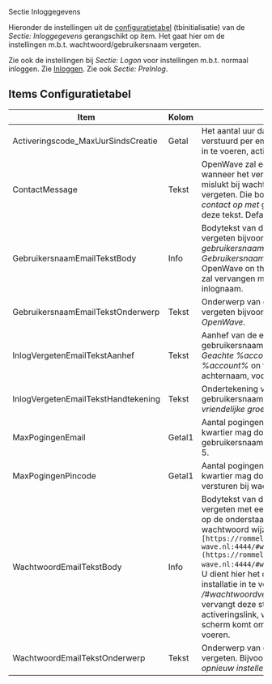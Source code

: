  Sectie Inloggegevens

Hieronder de instellingen uit de [configuratietabel](/docs/instellen_inrichten/configuratie/README.md) (tbinitialisatie) van de _Sectie: Inloggegevens_ gerangschikt op item. Het gaat hier om de instellingen m.b.t. wachtwoord/gebruikersnaam vergeten.

Zie ook de instellingen bij _Sectie: Logon_ voor instellingen m.b.t. normaal inloggen. Zie [Inloggen](/docs/probleemoplossing/programmablokken/inloggen.md).
Zie ook _Sectie: PreInlog_.

## Items Configuratietabel

| Item                                | Kolom  | Omschrijving                                                          |
|-------------------------------------|--------|-----------------------------------------------------------------------|
| Activeringscode_MaxUurSindsCreatie  | Getal  | Het aantal uur dat een activeringscode verstuurd per email om een nieuw wachtwoord in te voeren, actief is. Default 2. |
| ContactMessage                      | Tekst  | OpenWave zal een boodschap laten zien wanneer het verzenden van email of sms is mislukt bij wachtwoord/gebruikersnaam vergeten. Die boodschap eindigt met _neem contact op met_ gevolgd door de waarde van deze tekst. Default: de beheerder. |
| GebruikersnaamEmailTekstBody        | Info   | Bodytekst van de email bij gebruikersnaam vergeten bijvoorbeeld: _Hierbij sturen wij u uw gebruikersnaam voor open-wave.nl. Gebruikersnaam = %inlognaam%_. waarbij OpenWave on the fly de string %inlognaam% zal vervangen met de gebruikers- c.q. inlognaam. |
| GebruikersnaamEmailTekstOnderwerp   | Tekst  | Onderwerp van de email bij gebruikersnaam vergeten bijvoorbeeld: _Uw inloggegevens voor OpenWave_. |
| InlogVergetenEmailTekstAanhef       | Tekst  | Aanhef van de email bij wachtwoord c.q. gebruikersnaam vergeten. Bijvoorbeeld _Geachte %account%,_. OpenWave zal de string _%account%_ on the fly vervangen door de achternaam, voorvoegsel en voorletters. |
| InlogVergetenEmailTekstHandtekening | Tekst  | Ondertekening van de email bij wachtwoord c.q. gebruikersnaam vergeten. Bijvoorbeeld _Met vriendelijke groeten, de functioneel beheerder_. |
| MaxPogingenEmail                    | Getal1 | Aantal pogingen dat OpenWave binnen een kwartier mag doen om een email te versturen bij gebruikersnaam/wachtwoord vergeten. Default 5. |
| MaxPogingenPincode                  | Getal1 | Aantal pogingen dat OpenWave binnen een kwartier mag doen om een sms met pincode te versturen bij wachtwoord vergeten. Default 5. |
| WachtwoordEmailTekstBody            | Info   | Bodytekst van de email bij wachtwoord vergeten met een link. Bijvoorbeeld "Wanneer u op de onderstaande link klikt kunt u uw wachtwoord wijzigen: `[https://rommeldam.open-wave.nl:4444/#wachtwoordvergeten/%link%](https://rommeldam.open-wave.nl:4444/#wachtwoordvergeten/%link%.md)`". U dient hier het domein van uw open-wave installatie in te voeren gevolgd door de string _/#wachtwoordvergeten/%link%_. OpenWave vervangt deze string on the fly met een activeringslink, waarbij de gebruiker in een scherm komt om een nieuw wachtwoord in te voeren. |
| WachtwoordEmailTekstOnderwerp       | Tekst  | Onderwerp van de email bij wachtwoord vergeten. Bijvoorbeeld _Uw wachtwoord opnieuw instellen voor OpenWave_. |
